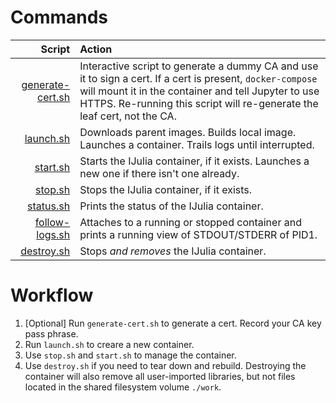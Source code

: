 Commands
========

| Script | Action |
| ---:  | :---   |
| [generate-cert.sh](./generate-cert.sh) | Interactive script to generate a dummy CA and use it to sign a cert. If a cert is present, `docker-compose` will mount it in the container and tell Jupyter to use HTTPS. Re-running this script will re-generate the leaf cert, not the CA. |
| [launch.sh](./launch.sh) | Downloads parent images. Builds local image. Launches a container. Trails logs until interrupted. |
| [start.sh](./start.sh) | Starts the IJulia container, if it exists. Launches a new one if there isn't one already. |
| [stop.sh](./stop.sh) | Stops the IJulia container, if it exists. |
| [status.sh](./status.sh) | Prints the status of the IJulia container. |
| [follow-logs.sh](./follow-logs.sh) | Attaches to a running or stopped container and prints a running view of STDOUT/STDERR of PID1. |
| [destroy.sh](./destroy.sh) | Stops *and removes* the IJulia container. |


Workflow
========
1. [Optional] Run `generate-cert.sh` to generate a cert. Record your CA key pass phrase.
2. Run `launch.sh` to creare a new container.
3. Use `stop.sh` and `start.sh` to manage the container.
4. Use `destroy.sh` if you need to tear down and rebuild. Destroying the container will also remove all user-imported libraries, but not files located in the shared filesystem volume `./work`.